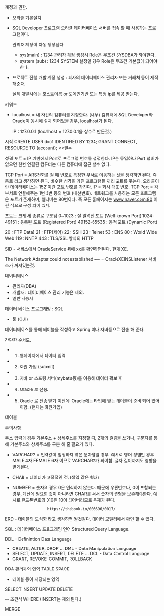 계정과 권한.
  
  - 오라클 기본설치 

  - SQL Developer 프로그램 
    오라클 데이터베이스 서버를 접속 할 때 사용하는 프로그램이다.

    관리자 계정이 자동 생성된다.
      - sys(main) : 1234
      관리자 계정 생성시 Role은 무조건 SYSDBA가 되야한다.
      - system (sub) : 1234
        SYSTEM 설정일 경우 Role은 무조건 기본값이 되어야한다.

  - 프로젝트 진행
    개발 계정 생성 : 회사의 데이터베이스 관리자 또는 거래처 등이 제작 해준다.
    
    실제 개발시에는 호스트이름 or 도메인기반 또는 특정 ip를 제공 받는다.

키워드
  - localhost = 내 자신의 컴퓨터를 지칭한다. (내부)
    컴퓨터에 SQL Developer와 Oracle이 동시에 설치 되어있을 경우, localhost가 된다.
    
    IP : 127.0.0.1 (localhost = 127.0.0.1을 상수로 만든것.) 

시작 
CREATE USER doc1 IDENTIFIED BY 1234;
GRANT CONNECT, RESOURCE TO (account); <<필수

성격 
포트 = IP 기반에서 Port로 프로그램 번호를 설정한다. IP는 동일하나 Port 넘버가 없으면 
한번 연결된 컴퓨터는 다른 컴퓨터에 접근 할수 없다. 

TCP Port = ARS전화를 걸 떄 번호로 특정한 부서로 이동하는 것을 생각하면 된다. 즉
통로 라고 생각하면 된다. 비슷한 성격을 가진 프로그램들 끼리 포트를 묶는다.
오라클이란 데이터베이스는 1521이란 포트 번호를 가진다.
IP = 회사 대표 번호. TCP Port = 각 부서로 연결해주는 1번 2번 등의 번호 (내선번호).
네트워크를 사용하는 모든 프로그램은 포트가 존재하며, 웹서버는 80번이다.
즉 모든 홈페이지는 www.naver.com:80 이런 식으로 구성 되어 있다.

포트는 크게 세 종류로 구분됨
0~1023 : 잘 알려진 포트 (Well-known Port)
1024-49151 : 등록된 포트 (Registered Port)
49152-65535 : 동적 포트 (Dynamic Port)

20 : FTP(Data)
21 : FTP(제어)
22 : SSH
23 : Telnet
53 : DNS
80 : World Wide Web
119 : NNTP
443 : TLS/SSL 방식의 HTTP


SID - 서비스에서 OracleService 뒤에 xx를 확인하면된다. 현재 XE.

The Network Adapter could not established ~~ = OracleXEINSListener 서비스가 꺼져있는것.


데이터베이스 

 - 관리자(DBA)
 - 개발자 : 데이터베이스 관리 기능은 제외.
 - 일반 사용자

데이터 베이스 프로그래밍 : SQL
- 툴 (GUI)


데이터베이스를 통해 테이블을 작성하고
Spring 이나 자바등으로 전송 해 준다. 


간단한 순서도.
  - 1. 웹페이지에서 데이터 입력
  - 2. 회원 가입 (submit)
  - 3. 자바 or 스프링 서버(mybatis등)를 이용해 데이터 확보 후
  - 4. Oracle 로 전송. 
  - 5. Oracle 로 전송 받기 이전에, Oracle에는 타입에 맞는 테이블이 준비 되어 있어야함. 
    (현재는 회원가입)


테이블

주의사항 

주소 입력의 경우 기본주소 + 상세주소를 지정할 때, 2개의 컬럼을 쓰거나, 구분자를 통해 기본주소와
상세주소를 구분 해 줄 필요가 있다.

- VARCHAR2 = 입력값이 일정하지 않은 문자열일 경우.
                          예시로 영어 성별인 경우 MALE 4자 FEMALE 6자 이므로 VARCHAR2가 되야함. 글자 길이까지도 영향을 받게된다.
                          
                          
- CHAR = 데이터가 고정적인 것. (생일 같은 형태)

- NUMBER = 숫자의 경우 0은 인식하지 않는다. 때문에 우편번호나, 0이 포함되는 경우, 계산에 필요한
                      것이 아니라면  CHAR를 써서 숫자의 원형을 보존해야한다. 예시로 핸드폰번호의 010은 10이 되어버리므로 문제가 된다.  


                      https://thebook.io/006696/0017/


ERD - 테이블의 도식화 라고 생각하면 될것같다. 데이터 모델러에서 확인 할 수 있다.


SQL : 데이터베이스 프로그래밍 언어
Structured Query Language. 

DDL - Definintion Data Language
  - CREATE, ALTER, DROP ...
DML - Data Manipulation Language
  - SELECT, UPDATE, INSERT, DELETE ...
DCL - Data Control Language
  - GRANT, REVOKE, COMMIT, ROLLBACK

DBA 관리자의 영역
TABLE SPACE
  - 테이블 등이 저장되는 영역


  SELECT
  INSERT
  UPDATE
  DELETE

  -- 조건식
  WHERE (INSERT는 제외 된다.)

  MERGE